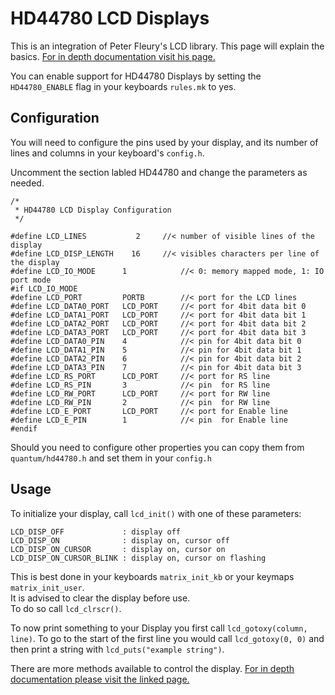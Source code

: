 # HD44780 LCD Displays

This is an integration of Peter Fleury's LCD library. This page will explain the basics. [For in depth documentation visit his page.](http://www.peterfleury.epizy.com/doxygen/avr-gcc-libraries/group__pfleury__lcd.html)

You can enable support for HD44780 Displays by setting the `HD44780_ENABLE` flag in your keyboards `rules.mk` to yes.

## Configuration

You will need to configure the pins used by your display, and its number of lines and columns in your keyboard's `config.h`.


Uncomment the section labled HD44780 and change the parameters as needed.
````
/*
 * HD44780 LCD Display Configuration
 */

#define LCD_LINES           2     //< number of visible lines of the display
#define LCD_DISP_LENGTH    16     //< visibles characters per line of the display
#define LCD_IO_MODE      1            //< 0: memory mapped mode, 1: IO port mode
#if LCD_IO_MODE
#define LCD_PORT         PORTB        //< port for the LCD lines
#define LCD_DATA0_PORT   LCD_PORT     //< port for 4bit data bit 0
#define LCD_DATA1_PORT   LCD_PORT     //< port for 4bit data bit 1
#define LCD_DATA2_PORT   LCD_PORT     //< port for 4bit data bit 2
#define LCD_DATA3_PORT   LCD_PORT     //< port for 4bit data bit 3
#define LCD_DATA0_PIN    4            //< pin for 4bit data bit 0
#define LCD_DATA1_PIN    5            //< pin for 4bit data bit 1
#define LCD_DATA2_PIN    6            //< pin for 4bit data bit 2
#define LCD_DATA3_PIN    7            //< pin for 4bit data bit 3
#define LCD_RS_PORT      LCD_PORT     //< port for RS line        
#define LCD_RS_PIN       3            //< pin  for RS line        
#define LCD_RW_PORT      LCD_PORT     //< port for RW line        
#define LCD_RW_PIN       2            //< pin  for RW line        
#define LCD_E_PORT       LCD_PORT     //< port for Enable line     
#define LCD_E_PIN        1            //< pin  for Enable line    
#endif
````

Should you need to configure other properties you can copy them from `quantum/hd44780.h` and set them in your `config.h`

## Usage

To initialize your display, call `lcd_init()` with one of these parameters:
````
LCD_DISP_OFF             : display off
LCD_DISP_ON              : display on, cursor off
LCD_DISP_ON_CURSOR       : display on, cursor on
LCD_DISP_ON_CURSOR_BLINK : display on, cursor on flashing
````
This is best done in your keyboards `matrix_init_kb` or your keymaps `matrix_init_user`.  
It is advised to clear the display before use.  
To do so call `lcd_clrscr()`.

To now print something to your Display you first call `lcd_gotoxy(column, line)`. To go to the start of the first line you would call `lcd_gotoxy(0, 0)` and then print a string with `lcd_puts("example string")`.

There are more methods available to control the display. [For in depth documentation please visit the linked page.](http://www.peterfleury.epizy.com/doxygen/avr-gcc-libraries/group__pfleury__lcd.html)
